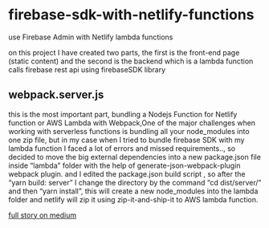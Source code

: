 # firebase-sdk-with-netlify-functions
use Firebase Admin with Netlify lambda functions


on this project I have created two parts, the first is the front-end page (static content) and the second is the backend which is a lambda function calls firebase rest api using firebaseSDK library


## webpack.server.js
this is the most important part, bundling a Nodejs Function for Netlify function or AWS Lambda with Webpack,One of the major challenges when working with serverless functions is bundling all your node_modules into one zip file, but in my case when I tried to bundle firebase SDK with my lambda function I faced a lot of errors and missed requirements.., so decided to move the big external dependencies into a new package.json file inside “lambda” folder with the help of generate-json-webpack-plugin webpack plugin. and I edited the package.json build script ,
so after the “yarn build: server” I change the directory by the command “cd dist/server/” and then “yarn install”,
this will create a new node_modules into the lambda folder and netlify will zip it using zip-it-and-ship-it to AWS lambda function.

[full story on medium](https://medium.com/@saphidev/use-firebase-admin-with-netlify-lambda-functions-free-483d3b390e3a)
